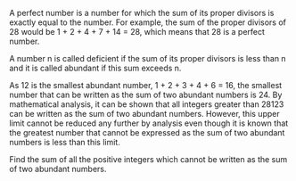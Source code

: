 A perfect number is a number for which the sum of its proper divisors is exactly equal
to the number. For example, the sum of the proper divisors of 28 would
be 1 + 2 + 4 + 7 + 14 = 28, which means that 28 is a perfect number.

A number n is called deficient if the sum of its proper divisors is less than n and it is
called abundant if this sum exceeds n.

As 12 is the smallest abundant number, 1 + 2 + 3 + 4 + 6 = 16, the smallest number that
can be written as the sum of two abundant numbers is 24. By mathematical analysis,
it can be shown that all integers greater than 28123 can be written as the sum of
two abundant numbers. However, this upper limit cannot be reduced any further by analysis
even though it is known that the greatest number that cannot be expressed as the sum of
two abundant numbers is less than this limit.

Find the sum of all the positive integers which cannot be written as the sum of
two abundant numbers.

